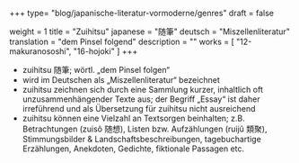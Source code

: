 +++
type= "blog/japanische-literatur-vormoderne/genres"
draft = false

weight = 1
title = "Zuihitsu"
japanese = "随筆"
deutsch = "Miszellenliteratur"
translation = "dem Pinsel folgend"
description = ""
works = [
  "12-makuranososhi",
  "16-hojoki"
]
+++

- zuihitsu 随筆; wörtl. „dem Pinsel folgen“
- wird im Deutschen als „Miszellenliteratur“ bezeichnet
- zuihitsu zeichnen sich durch eine Sammlung kurzer, inhaltlich oft unzusammenhängender Texte aus;
der Begriff „Essay“ ist daher irreführend und als Übersetzung für zuihitsu nicht ausreichend
- zuihitsu können eine Vielzahl an Textsorgen beinhalten; z.B. Betrachtungen (zuisô 随想), Listen
bzw. Aufzählungen (ruijû 類聚), Stimmungsbilder & Landschaftsbeschreibungen, tagebuchartige
Erzählungen, Anekdoten, Gedichte, fiktionale Passagen etc.